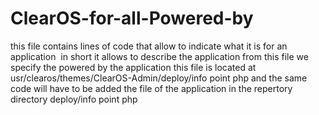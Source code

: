 # ClearOS-for-all-Powered-by
this file contains lines of code that allow to indicate what it is for an application
 in short it allows to describe the application
from this file we specify the powered by the application
this file is located at usr/clearos/themes/ClearOS-Admin/deploy/info point php
and the same code will have to be added the file of the application in the repertory directory deploy/info point php
